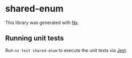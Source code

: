 # shared-enum

This library was generated with [Nx](https://nx.dev).

## Running unit tests

Run `nx test shared-enum` to execute the unit tests via [Jest](https://jestjs.io).
